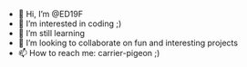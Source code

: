 - 👋 Hi, I’m @ED19F
- 👀 I’m interested in coding ;) 
- 🌱 I’m still learning
- 💞️ I’m looking to collaborate on fun and interesting projects
- 📫 How to reach me: carrier-pigeon ;)

<!---
ED19F/ED19F is a ✨ special ✨ repository because its `README.md` (this file) appears on your GitHub profile.
You can click the Preview link to take a look at your changes.
--->
